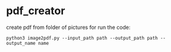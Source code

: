 # pdf_creator
create pdf from folder of pictures
for run the code:
```
python3 image2pdf.py --input_path path --output_path path --output_name name
```
